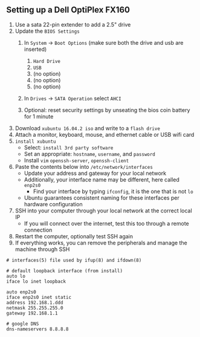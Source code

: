 ## Setting up a Dell OptiPlex FX160

1. Use a sata 22-pin extender to add a 2.5" drive
1. Update the `BIOS Settings`
    1. In `System` -> `Boot Options` (make sure both the drive and usb are inserted)
        1. `Hard Drive`
        1. `USB`
        1. (no option)
        1. (no option)
        1. (no option)

    1. In `Drives` -> `SATA Operation` select `AHCI`
    1. Optional: reset security settings by unseating the bios coin battery for 1 minute
1. Download `xubuntu 16.04.2 iso` and write to a `flash drive`
1. Attach a monitor, keyboard, mouse, and ethernet cable or USB wifi card
1. `install xubuntu`
    - Select: `install 3rd party software`
    - Set an appropriate: `hostname`, `username`, and `password`
    - Install `vim` `openssh-server`, `openssh-client`
1. Paste the contents below into `/etc/network/interfaces`
    - Update your address and gateway for your local network
    - Additionally, your interface name may be different, here called `enp2s0`
        - Find your interface by typing `ifconfig`, it is the one that is not `lo`
    - Ubuntu guarantees consistent naming for these interfaces per hardware configuration
1. SSH into your computer through your local network at the correct local IP 
    - If you will connect over the internet, test this too through a remote connection
1. Restart the computer, optionally test SSH again
1. If everything works, you can remove the peripherals and manage the machine through SSH


```
# interfaces(5) file used by ifup(8) and ifdown(8)

# default loopback interface (from install)
auto lo
iface lo inet loopback

auto enp2s0
iface enp2s0 inet static
address 192.168.1.ddd
netmask 255.255.255.0
gateway 192.168.1.1

# google DNS
dns-nameservers 8.8.8.8
```
